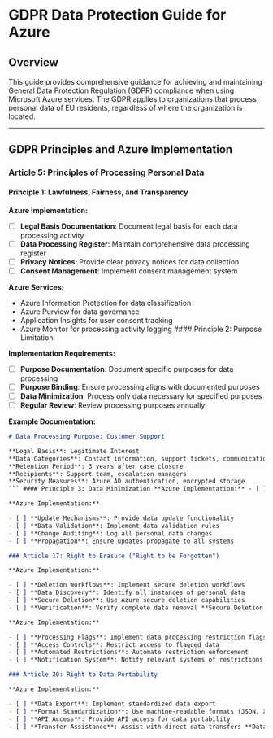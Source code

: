 # GDPR Data Protection Guide for Azure

## Overview

This guide provides comprehensive guidance for achieving and maintaining General Data Protection Regulation (GDPR) compliance when using Microsoft Azure services. The GDPR applies to organizations that process personal data of EU residents, regardless of where the organization is located.

---

## GDPR Principles and Azure Implementation

### Article 5: Principles of Processing Personal Data

#### Principle 1: Lawfulness, Fairness, and Transparency

**Azure Implementation:**

- [ ] **Legal Basis Documentation**: Document legal basis for each data processing activity
- [ ] **Data Processing Register**: Maintain comprehensive data processing register
- [ ] **Privacy Notices**: Provide clear privacy notices for data collection
- [ ] **Consent Management**: Implement consent management system

**Azure Services:**

- Azure Information Protection for data classification
- Azure Purview for data governance
- Application Insights for user consent tracking
- Azure Monitor for processing activity logging #### Principle 2: Purpose Limitation

**Implementation Requirements:**

- [ ] **Purpose Documentation**: Document specific purposes for data processing
- [ ] **Purpose Binding**: Ensure processing aligns with documented purposes
- [ ] **Data Minimization**: Process only data necessary for specified purposes
- [ ] **Regular Review**: Review processing purposes annually

**Example Documentation:**

```markdown
# Data Processing Purpose: Customer Support

**Legal Basis**: Legitimate Interest
**Data Categories**: Contact information, support tickets, communication logs
**Retention Period**: 3 years after case closure
**Recipients**: Support team, escalation managers
**Security Measures**: Azure AD authentication, encrypted storage
``` #### Principle 3: Data Minimization **Azure Implementation:** - [ ] **Data Classification**: Implement Azure Information Protection labels - [ ] **Access Controls**: Use Azure RBAC for data access limitation - [ ] **Data Collection Limits**: Limit data collection in applications - [ ] **Regular Audits**: Audit data processing for minimization compliance #### Principle 4: Accuracy **Azure Implementation:** - [ ] **Data Quality Controls**: Implement data validation mechanisms - [ ] **Update Procedures**: Provide mechanisms for data updates - [ ] **Error Correction**: Enable data correction workflows - [ ] **Data Verification**: Implement data verification processes #### Principle 5: Storage Limitation **Azure Implementation:** - [ ] **Retention Policies**: Implement automated data retention policies - [ ] **Data Lifecycle Management**: Use Azure Storage lifecycle management - [ ] **Automated Deletion**: Configure automated data deletion - [ ] **Retention Schedule**: Maintain comprehensive retention schedule **Azure Storage Lifecycle Policy Example:** ```json { "rules": [ { "name": "PersonalDataRetention", "enabled": true, "type": "Lifecycle", "definition": { "filters": { "blobTypes": ["blockBlob"], "prefixMatch": ["personaldata/"] }, "actions": { "baseBlob": { "delete": { "daysAfterModificationGreaterThan": 2555 } } } } } ] } ``` #### Principle 6: Integrity and Confidentiality **Azure Security Implementation:** - [ ] **Encryption at Rest**: Enable Azure Storage Service Encryption - [ ] **Encryption in Transit**: Enforce HTTPS/TLS for all communications - [ ] **Access Controls**: Implement comprehensive Azure RBAC - [ ] **Network Security**: Deploy Azure network security controls #### Principle 7: Accountability **Azure Implementation:** - [ ] **Documentation**: Maintain comprehensive GDPR documentation - [ ] **Audit Trails**: Implement comprehensive audit logging - [ ] **Regular Assessments**: Conduct Data Protection Impact Assessments - [ ] **Compliance Monitoring**: Monitor compliance using Azure tools --- ## Data Subject Rights Implementation ### Article 15: Right of Access **Azure Implementation:** - [ ] **Data Location Mapping**: Map where personal data is stored in Azure - [ ] **Search Capabilities**: Implement personal data search functionality - [ ] **Data Export**: Provide data export capabilities - [ ] **Response Procedures**: Establish 30-day response procedures **Implementation Example:** ```csharp // Personal data search across Azure services public async Task<PersonalDataResponse> SearchPersonalData(string dataSubjectId) { var results = new PersonalDataResponse(); // Search Azure SQL Database var sqlData = await SearchSqlDatabase(dataSubjectId); results.DatabaseRecords = sqlData; // Search Azure Blob Storage var blobData = await SearchBlobStorage(dataSubjectId); results.FileRecords = blobData; // Search Application Insights logs var logData = await SearchApplicationLogs(dataSubjectId); results.LogRecords = logData; return results; } ``` ### Article 16: Right to Rectification

**Azure Implementation:**

- [ ] **Update Mechanisms**: Provide data update functionality
- [ ] **Data Validation**: Implement data validation rules
- [ ] **Change Auditing**: Log all personal data changes
- [ ] **Propagation**: Ensure updates propagate to all systems

### Article 17: Right to Erasure ("Right to be Forgotten")

**Azure Implementation:**

- [ ] **Deletion Workflows**: Implement secure deletion workflows
- [ ] **Data Discovery**: Identify all instances of personal data
- [ ] **Secure Deletion**: Use Azure secure deletion capabilities
- [ ] **Verification**: Verify complete data removal **Secure Deletion Implementation:** ```powershell # Azure Blob Storage secure deletion Remove-AzStorageBlob -Blob "personaldata/user-$userId.json" -Container "userdata" -Context $storageContext # Azure SQL Database secure deletion Invoke-Sqlcmd -Query "DELETE FROM Users WHERE UserId = @UserId; DELETE FROM UserLogs WHERE UserId = @UserId" -Variable "UserId=$userId" # Application Insights data purge Invoke-AzOperationalInsightsQuery -WorkspaceId $workspaceId -Query "Users | where UserId == '$userId'" ``` ### Article 18: Right to Restriction of Processing

**Azure Implementation:**

- [ ] **Processing Flags**: Implement data processing restriction flags
- [ ] **Access Controls**: Restrict access to flagged data
- [ ] **Automated Restrictions**: Automate restriction enforcement
- [ ] **Notification System**: Notify relevant systems of restrictions

### Article 20: Right to Data Portability

**Azure Implementation:**

- [ ] **Data Export**: Implement standardized data export
- [ ] **Format Standardization**: Use machine-readable formats (JSON, XML, CSV)
- [ ] **API Access**: Provide API access for data portability
- [ ] **Transfer Assistance**: Assist with direct data transfers **Data Portability Example:** ```json { "dataSubject": { "identifier": "user@example.com", "exportDate": "2025-06-16T10:00:00Z", "dataCategories": { "profileData": { "source": "Azure SQL Database", "format": "JSON", "records": [...] }, "activityData": { "source": "Application Insights", "format": "JSON", "records": [...] }, "documents": { "source": "Azure Blob Storage", "format": "Binary files with metadata", "files": [...] } } } } ``` ### Article 21: Right to Object **Azure Implementation:** - [ ] **Objection Handling**: Implement objection handling workflows - [ ] **Legitimate Interest Assessment**: Assess legitimate interests - [ ] **Processing Cessation**: Stop processing when required - [ ] **Marketing Opt-out**: Implement marketing opt-out mechanisms --- ## Technical and Organizational Measures ### Article 32: Security of Processing #### Technical Measures **Encryption and Pseudonymization:** - [ ] **Azure Key Vault**: Implement centralized key management - [ ] **Transparent Data Encryption**: Enable TDE for Azure SQL - [ ] **Storage Service Encryption**: Enable SSE for all storage accounts - [ ] **Pseudonymization**: Implement data pseudonymization techniques **Implementation Example:** ```csharp // Pseudonymization using Azure Key Vault public string PseudonymizeData(string personalData, string keyName) { var keyClient = new KeyClient(new Uri(keyVaultUri), new DefaultAzureCredential()); var key = await keyClient.GetKeyAsync(keyName); // Use key for pseudonymization var pseudonymizedData = CryptographyHelper.Encrypt(personalData, key.Value); return Convert.ToBase64String(pseudonymizedData); } ``` **Access Controls:** - [ ] **Azure Active Directory**: Implement centralized identity management - [ ] **Conditional Access**: Deploy risk-based access controls - [ ] **Privileged Identity Management**: Secure privileged access - [ ] **Multi-Factor Authentication**: Enforce MFA for all users **Network Security:** - [ ] **Virtual Network Isolation**: Isolate personal data processing systems - [ ] **Network Security Groups**: Implement network access controls - [ ] **Azure Firewall**: Deploy enterprise firewall protection - [ ] **DDoS Protection**: Enable DDoS protection services #### Organizational Measures **Privacy by Design:** - [ ] **Data Protection Impact Assessments**: Conduct DPIAs for high-risk processing - [ ] **Privacy Engineering**: Integrate privacy into system design - [ ] **Regular Reviews**: Review privacy controls quarterly - [ ] **Privacy Training**: Conduct comprehensive privacy training **Staff Training and Awareness:** - [ ] **GDPR Training**: Annual GDPR training for all staff - [ ] **Technical Training**: Azure security and privacy training - [ ] **Incident Response Training**: Privacy incident response training - [ ] **Awareness Campaigns**: Regular privacy awareness campaigns --- ## Data Processing Activities Register ### Article 30: Records of Processing Activities **Required Documentation:** - [ ] **Controller Information**: Name and contact details of controller - [ ] **Processing Purposes**: Purposes of data processing - [ ] **Data Categories**: Categories of personal data - [ ] **Data Subject Categories**: Categories of data subjects - [ ] **Recipients**: Categories of recipients - [ ] **Third Country Transfers**: Details of transfers to third countries - [ ] **Retention Periods**: Data retention time limits - [ ] **Security Measures**: Technical and organizational security measures **Azure-Specific Register Template:** ```json { "processingActivity": { "id": "AZURE-WEBAPP-001", "name": "Customer Web Application", "controller": { "name": "Company Name", "contact": "dpo@company.com", "representative": "John Doe" }, "purposes": [ "Customer account management", "Service delivery", "Customer support" ], "legalBasis": "Contract performance", "dataCategories": [ "Contact details", "Account information", "Usage data" ], "dataSubjects": [ "Customers", "Prospects" ], "recipients": [ "Customer service team", "Technical support", "Microsoft (as processor)" ], "retentionPeriod": "7 years after contract termination", "azureServices": [ "Azure App Service", "Azure SQL Database", "Azure Storage", "Application Insights" ], "dataLocations": [ "West Europe", "North Europe" ], "securityMeasures": [ "Encryption at rest and in transit", "Azure AD authentication", "Network isolation", "Regular security assessments" ] } } ``` --- ## Cross-Border Data Transfers ### 📍 Chapter V: Transfers to Third Countries #### Adequacy Decisions **Implementation:** - [ ] **Transfer Mapping**: Map all personal data transfers - [ ] **Adequacy Verification**: Verify adequacy decisions for destination countries - [ ] **Azure Regions**: Use Azure regions in adequate countries where possible - [ ] **Documentation**: Document transfer legal basis #### Appropriate Safeguards (Article 46) **Standard Contractual Clauses (SCCs):** - [ ] **Microsoft DPA**: Leverage Microsoft Data Protection Addendum - [ ] **SCC Implementation**: Implement SCCs for third-party transfers - [ ] **Regular Reviews**: Review SCC effectiveness annually - [ ] **Supplementary Measures**: Implement additional safeguards where needed **Binding Corporate Rules (BCRs):** - [ ] **BCR Assessment**: Assess need for BCRs - [ ] **Implementation**: Implement approved BCRs - [ ] **Compliance Monitoring**: Monitor BCR compliance - [ ] **Regular Updates**: Update BCRs as required #### Transfer Impact Assessments **Azure Transfer Risk Assessment:** ```markdown # Transfer Impact Assessment - Azure Processing ## Transfer Details - **From**: EU (Ireland - West Europe region) - **To**: US (East US region for disaster recovery) - **Data Categories**: Customer personal data - **Volume**: ~100,000 records - **Frequency**: Continuous replication ## Risk Assessment - **Government Access**: Assessment of US surveillance laws - **Legal Protections**: Available legal remedies - **Technical Safeguards**: Encryption, access controls - **Organizational Safeguards**: Policies, training, auditing ## Safeguarding Measures - Microsoft Standard Contractual Clauses - End-to-end encryption using customer-managed keys - Azure Private Link for data transfer - Regular security and compliance audits ``` --- ## Breach Notification and Response ### Article 33: Notification of Personal Data Breach to Supervisory Authority **Azure Breach Response Plan:** #### Detection and Assessment (0-1 hour) - [ ] **Automated Detection**: Use Azure Security Center and Sentinel - [ ] **Initial Assessment**: Assess breach scope and impact - [ ] **Team Activation**: Activate incident response team - [ ] **Communication**: Initial internal notifications #### Investigation and Containment (1-24 hours) - [ ] **Detailed Investigation**: Investigate breach using Azure tools - [ ] **Containment**: Implement containment measures - [ ] **Impact Assessment**: Assess impact on data subjects - [ ] **Evidence Collection**: Collect forensic evidence #### Notification (24-72 hours) - [ ] **Authority Notification**: Notify supervisory authority within 72 hours - [ ] **Data Subject Notification**: Notify affected data subjects if required - [ ] **Documentation**: Document all breach response activities - [ ] **Reporting**: Provide detailed breach report **Breach Notification Template:** ```markdown # Personal Data Breach Notification ## Breach Summary - **Date/Time**: 2025-06-16 14:30 UTC - **Discovery Method**: Azure Security Center alert - **Affected Systems**: Azure SQL Database (customer-db-prod) - **Data Categories**: Customer contact information - **Estimated Records**: ~5,000 individuals ## Nature of Breach - **Type**: Unauthorized access - **Cause**: Misconfigured network security group - **Duration**: Approximately 2 hours - **Data Accessed**: Name, email, phone number ## Likely Consequences - **Risk Level**: Low to Medium - **Potential Impact**: Spam/phishing emails - **Affected Rights**: Privacy, data protection ## Measures Taken - **Immediate**: Restored proper NSG configuration - **Investigation**: Full security log analysis - **Prevention**: Enhanced monitoring and alerting - **Communication**: Notified affected customers ## Contact Information - **DPO**: dpo@company.com - **Incident Manager**: security@company.com - **Reference**: INC-2025-001 ``` ### Article 34: Communication of Personal Data Breach to Data Subject **Data Subject Notification Criteria:** - [ ] **High Risk Assessment**: Breach likely to result in high risk - [ ] **Notification Content**: Clear and plain language description - [ ] **Timing**: Without undue delay - [ ] **Method**: Direct communication preferred --- ## Data Protection Impact Assessment (DPIA) ### Article 35: Data Protection Impact Assessment **When DPIA is Required:** - [ ] **Systematic Monitoring**: Large-scale systematic monitoring - [ ] **Large-Scale Processing**: Large-scale processing of special categories - [ ] **New Technologies**: Use of new technologies with high privacy risk - [ ] **High Risk Processing**: Processing likely to result in high risk **DPIA Process for Azure:** #### Step 1: Necessity Assessment ```markdown # DPIA Necessity Assessment ## Processing Description - **System**: Customer Analytics Platform - **Azure Services**: Azure Synapse, Power BI, Machine Learning - **Data Volume**: 1M+ customer records - **Processing Type**: Automated profiling and analytics ## Risk Indicators [COMPLIANT] Large-scale processing of personal data [COMPLIANT] Automated decision-making with significant effects [COMPLIANT] Processing of special categories (partly) [NON-COMPLIANT] Systematic monitoring of public areas [NON-COMPLIANT] Processing data of vulnerable individuals **Conclusion**: DPIA Required ``` #### Step 2: DPIA Execution - [ ] **Scope Definition**: Define DPIA scope and objectives - [ ] **Stakeholder Consultation**: Consult relevant stakeholders - [ ] **Risk Assessment**: Assess privacy risks systematically - [ ] **Mitigation Measures**: Identify and implement safeguards #### Step 3: DPIA Documentation ```markdown # DPIA Report - Customer Analytics Platform ## Processing Overview - **Purpose**: Customer behavior analysis and personalization - **Legal Basis**: Legitimate interest (with balancing test) - **Data Sources**: Website analytics, CRM, support tickets - **Recipients**: Marketing team, product managers ## Risk Assessment | Risk | Likelihood | Impact | Risk Level | Mitigation | |------|------------|--------|------------|------------| | Unauthorized disclosure | Low | High | Medium | Encryption, access controls | | Re-identification | Medium | Medium | Medium | Pseudonymization, aggregation | | Discriminatory profiling | Low | High | Medium | Algorithmic auditing, human oversight | ## Safeguarding Measures - Data minimization in collection and processing - Pseudonymization of identifiers - Encryption of data at rest and in transit - Regular algorithm bias testing - Clear opt-out mechanisms - Regular access reviews and auditing ## Conclusion Risks are acceptable with implemented safeguards. Processing may proceed with recommended monitoring. ``` --- ## Vendor Management and Data Processing Agreements ### Article 28: Processor Obligations **Microsoft as Processor:** - [ ] **Data Processing Addendum**: Execute Microsoft DPA - [ ] **Standard Contractual Clauses**: Implement SCCs where required - [ ] **Security Standards**: Verify Microsoft security certifications - [ ] **Audit Rights**: Understand audit and inspection rights **Third-Party Processor Management:** - [ ] **Due Diligence**: Conduct privacy due diligence - [ ] **Contract Requirements**: Include GDPR contractual requirements - [ ] **Regular Audits**: Audit processor compliance - [ ] **Incident Procedures**: Establish incident notification procedures **Processor Agreement Template:** ```markdown # Data Processing Agreement Template ## Article 1: Subject Matter and Duration This agreement governs the processing of personal data by Processor on behalf of Controller. ## Article 2: Processing Details - **Categories of Data**: Customer contact information, usage data - **Data Subjects**: Customers, website visitors - **Processing Purpose**: Service delivery, customer support - **Processing Duration**: Duration of main service agreement ## Article 3: Processor Obligations - Process data only on documented instructions - Ensure confidentiality of processing personnel - Implement appropriate technical and organizational measures - Assist with data subject rights and compliance ## Article 4: Security Requirements - Encryption of personal data at rest and in transit - Regular security testing and vulnerability assessments - Access controls and authentication mechanisms - Incident detection and response procedures ## Article 5: Sub-Processing - Obtain written authorization for sub-processors - Impose same data protection obligations on sub-processors - Remain fully liable for sub-processor performance - Notify Controller of changes to sub-processors ## Article 6: International Transfers - Transfers only to adequate countries or with safeguards - Implement Standard Contractual Clauses where required - Conduct transfer impact assessments - Implement supplementary measures as needed ``` --- ## Implementation Roadmap ### Phase 1: Foundation (Months 1-2) - [ ] **Legal Framework**: Establish GDPR legal framework - [ ] **Data Mapping**: Conduct comprehensive data mapping - [ ] **Policy Development**: Develop GDPR policies and procedures - [ ] **Team Training**: Train key personnel on GDPR requirements ### Phase 2: Technical Implementation (Months 3-4) - [ ] **Azure Security**: Implement Azure security controls - [ ] **Data Subject Rights**: Build data subject rights functionality - [ ] **Consent Management**: Deploy consent management system - [ ] **Monitoring Systems**: Implement compliance monitoring ### Phase 3: Operational Readiness (Months 5-6) - [ ] **Process Testing**: Test all GDPR processes - [ ] **Staff Training**: Train all staff on GDPR procedures - [ ] **Documentation**: Complete all required documentation - [ ] **Compliance Monitoring**: Begin continuous compliance monitoring ### Phase 4: Ongoing Compliance (Months 7+) - [ ] **Regular Assessments**: Conduct regular compliance assessments - [ ] **Continuous Improvement**: Implement continuous improvement - [ ] **Audit Preparation**: Prepare for regulatory audits - [ ] **Updates and Maintenance**: Maintain compliance program --- ## Azure GDPR Compliance Checklist ### [COMPLIANT] Data Protection Controls #### Identity and Access Management - [ ] Azure Active Directory with MFA enabled - [ ] Privileged Identity Management (PIM) configured - [ ] Conditional Access policies implemented - [ ] Regular access reviews scheduled #### Data Security - [ ] Azure Storage Service Encryption enabled - [ ] Azure SQL Transparent Data Encryption enabled - [ ] Azure Key Vault for key management - [ ] Azure Information Protection labels configured #### Monitoring and Logging - [ ] Azure Monitor configured for all services - [ ] Azure Security Center enabled - [ ] Azure Sentinel deployed for SIEM - [ ] Audit logging enabled for all services #### Network Security - [ ] Virtual Network isolation implemented - [ ] Network Security Groups configured - [ ] Azure Firewall deployed - [ ] DDoS Protection enabled #### Data Governance - [ ] Azure Purview for data discovery - [ ] Data classification policies implemented - [ ] Data lifecycle management configured - [ ] Regular data quality assessments ### [COMPLIANT] Compliance Processes #### Data Subject Rights - [ ] Personal data search capability - [ ] Data export functionality - [ ] Data correction workflows - [ ] Data deletion procedures - [ ] Processing restriction mechanisms #### Breach Response - [ ] Automated breach detection - [ ] Incident response procedures - [ ] Notification templates prepared - [ ] Forensic investigation capabilities #### Documentation - [ ] Data processing register maintained - [ ] Privacy policies updated - [ ] Staff training records kept - [ ] Audit trails preserved --- ## Contact Information **Data Protection Officer**: dpo@company.com **Privacy Team**: privacy@company.com **Security Team**: security@company.com **Legal Team**: legal@company.com **External Legal Counsel**: [Legal Firm Contact] **Privacy Consultant**: [Consultant Contact] --- **Document Owner**: Data Protection Officer **Last Updated**: June 16, 2025 **Version**: 1.0.0 **Next Review**: December 16, 2025 **Classification**: Confidential
